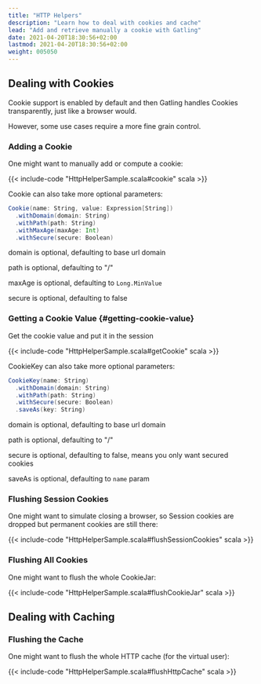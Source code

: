 ```yaml
---
title: "HTTP Helpers"
description: "Learn how to deal with cookies and cache"
lead: "Add and retrieve manually a cookie with Gatling"
date: 2021-04-20T18:30:56+02:00
lastmod: 2021-04-20T18:30:56+02:00
weight: 005050
---
```


## Dealing with Cookies

Cookie support is enabled by default and then Gatling handles Cookies transparently, just like a browser would.

However, some use cases require a more fine grain control.

### Adding a Cookie

One might want to manually add or compute a cookie:

{{< include-code "HttpHelperSample.scala#cookie" scala >}}

Cookie can also take more optional parameters:

```scala
Cookie(name: String, value: Expression[String])
  .withDomain(domain: String)
  .withPath(path: String)
  .withMaxAge(maxAge: Int)
  .withSecure(secure: Boolean)
```

domain is optional, defaulting to base url domain

path is optional, defaulting to "/"

maxAge is optional, defaulting to `Long.MinValue`

secure is optional, defaulting to false

### Getting a Cookie Value {#getting-cookie-value}

Get the cookie value and put it in the session

{{< include-code "HttpHelperSample.scala#getCookie" scala >}}

CookieKey can also take more optional parameters:

```scala
CookieKey(name: String)
  .withDomain(domain: String)
  .withPath(path: String)
  .withSecure(secure: Boolean)
  .saveAs(key: String)
```

domain is optional, defaulting to base url domain

path is optional, defaulting to "/"

secure is optional, defaulting to false, means you only want secured cookies

saveAs is optional, defaulting to `name` param

### Flushing Session Cookies

One might want to simulate closing a browser, so Session cookies are dropped but permanent cookies are still there:

{{< include-code "HttpHelperSample.scala#flushSessionCookies" scala >}}

### Flushing All Cookies

One might want to flush the whole CookieJar:

{{< include-code "HttpHelperSample.scala#flushCookieJar" scala >}}

## Dealing with Caching

### Flushing the Cache

One might want to flush the whole HTTP cache (for the virtual user):

{{< include-code "HttpHelperSample.scala#flushHttpCache" scala >}}
